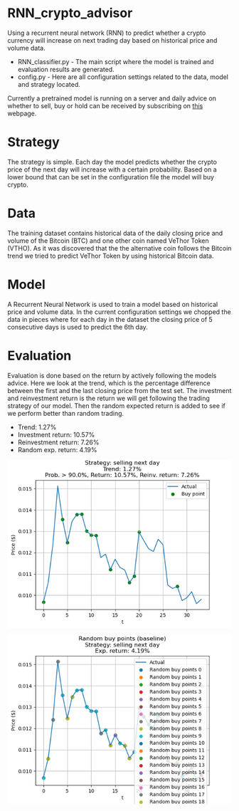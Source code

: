 # RNN_crypto_advisor
Using a recurrent neural network (RNN) to predict whether a crypto currency will increase on next trading day based on historical price and volume data.
* RNN_classifier.py - The main script where the model is trained and evaluation results are generated. 
* config.py - Here are all configuration settings related to the data, model and strategy located.  

Currently a pretrained model is running on a server and daily advice on whether to sell, buy or hold can be received by subscribing on [this](https://ai-crypto-advisor.webflow.io/) webpage.

# Strategy
The strategy is simple. Each day the model predicts whether the crypto price of the next day will increase with a certain probability. Based on a lower bound that can be set in the configuration file the model will buy crypto. 

# Data
The training dataset contains historical data of the daily closing price and volume of the Bitcoin (BTC) and one other coin named VeThor Token (VTHO). As it was discovered that the the alternative coin follows the Bitcoin trend we tried to predict VeThor Token by using historical Bitcoin data. 

# Model
A Recurrent Neural Network is used to train a model based on historical price and volume data. In the current configuration settings we chopped the data in pieces where for each day in the dataset the closing price of 5 consecutive days is used to predict the 6th day.  

# Evaluation
Evaluation is done based on the return by actively following the models advice. Here we look at the trend, which is the percentage difference between the first and the last closing price from the test set. The investment and reinvestment return is the return we will get following the trading strategy of our model. Then the random expected return is added to see if we perform better than random trading. 

* Trend: 1.27%
* Investment return: 10.57%
* Reinvestment return: 7.26%
* Random exp. return: 4.19%

![alt text](https://github.com/Oliviervha/RNN_crypto_advisor/blob/main/plot.png?raw=true)

![alt text](https://github.com/Oliviervha/RNN_crypto_advisor/blob/main/plot_rand.png?raw=true)
